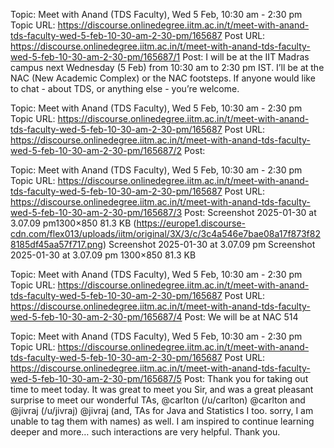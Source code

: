 Topic: Meet with Anand (TDS Faculty), Wed 5 Feb, 10:30 am - 2:30 pm
Topic URL: https://discourse.onlinedegree.iitm.ac.in/t/meet-with-anand-tds-faculty-wed-5-feb-10-30-am-2-30-pm/165687
Post URL: https://discourse.onlinedegree.iitm.ac.in/t/meet-with-anand-tds-faculty-wed-5-feb-10-30-am-2-30-pm/165687/1
Post:  I will be at the IIT Madras campus next Wednesday (5 Feb) from 10:30 am to 2:30 pm IST. 
 I’ll be at the NAC (New Academic Complex) or the NAC footsteps. 
 If anyone would like to chat - about TDS, or anything else - you’re welcome. 

Topic: Meet with Anand (TDS Faculty), Wed 5 Feb, 10:30 am - 2:30 pm
Topic URL: https://discourse.onlinedegree.iitm.ac.in/t/meet-with-anand-tds-faculty-wed-5-feb-10-30-am-2-30-pm/165687
Post URL: https://discourse.onlinedegree.iitm.ac.in/t/meet-with-anand-tds-faculty-wed-5-feb-10-30-am-2-30-pm/165687/2
Post: 

Topic: Meet with Anand (TDS Faculty), Wed 5 Feb, 10:30 am - 2:30 pm
Topic URL: https://discourse.onlinedegree.iitm.ac.in/t/meet-with-anand-tds-faculty-wed-5-feb-10-30-am-2-30-pm/165687
Post URL: https://discourse.onlinedegree.iitm.ac.in/t/meet-with-anand-tds-faculty-wed-5-feb-10-30-am-2-30-pm/165687/3
Post:  Screenshot 2025-01-30 at 3.07.09 pm1300×850 81.3 KB (https://europe1.discourse-cdn.com/flex013/uploads/iitm/original/3X/3/c/3c4a546e7bae08a17f873f828185df45aa57f717.png) Screenshot 2025-01-30 at 3.07.09 pm Screenshot 2025-01-30 at 3.07.09 pm 1300×850 81.3 KB 

Topic: Meet with Anand (TDS Faculty), Wed 5 Feb, 10:30 am - 2:30 pm
Topic URL: https://discourse.onlinedegree.iitm.ac.in/t/meet-with-anand-tds-faculty-wed-5-feb-10-30-am-2-30-pm/165687
Post URL: https://discourse.onlinedegree.iitm.ac.in/t/meet-with-anand-tds-faculty-wed-5-feb-10-30-am-2-30-pm/165687/4
Post:  We will be at NAC 514 

Topic: Meet with Anand (TDS Faculty), Wed 5 Feb, 10:30 am - 2:30 pm
Topic URL: https://discourse.onlinedegree.iitm.ac.in/t/meet-with-anand-tds-faculty-wed-5-feb-10-30-am-2-30-pm/165687
Post URL: https://discourse.onlinedegree.iitm.ac.in/t/meet-with-anand-tds-faculty-wed-5-feb-10-30-am-2-30-pm/165687/5
Post:  Thank you for taking out time to meet today. It was great to meet you Sir, and was a great pleasant surprise to meet our wonderful TAs,  @carlton (/u/carlton) @carlton  and  @jivraj (/u/jivraj) @jivraj  (and, TAs for Java and Statistics I too. sorry, I am unable to tag them with names) as well. I am inspired to continue learning deeper and more… such interactions are very helpful. Thank you. 
